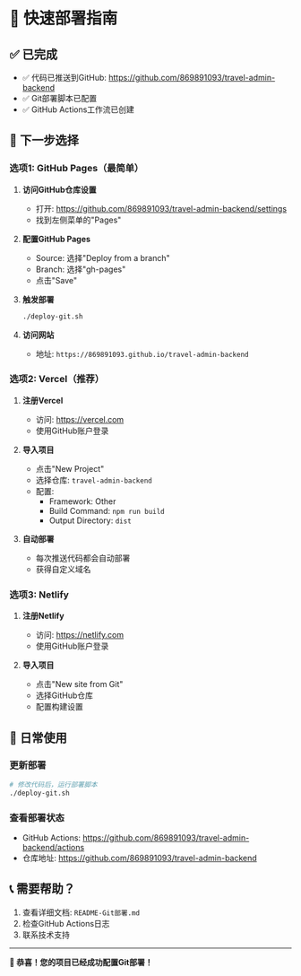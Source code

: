# 🚀 快速部署指南

## ✅ 已完成

- ✅ 代码已推送到GitHub: https://github.com/869891093/travel-admin-backend
- ✅ Git部署脚本已配置
- ✅ GitHub Actions工作流已创建

## 🎯 下一步选择

### 选项1: GitHub Pages（最简单）

1. **访问GitHub仓库设置**
   - 打开: https://github.com/869891093/travel-admin-backend/settings
   - 找到左侧菜单的"Pages"

2. **配置GitHub Pages**
   - Source: 选择"Deploy from a branch"
   - Branch: 选择"gh-pages"
   - 点击"Save"

3. **触发部署**
   ```bash
   ./deploy-git.sh
   ```

4. **访问网站**
   - 地址: `https://869891093.github.io/travel-admin-backend`

### 选项2: Vercel（推荐）

1. **注册Vercel**
   - 访问: https://vercel.com
   - 使用GitHub账户登录

2. **导入项目**
   - 点击"New Project"
   - 选择仓库: `travel-admin-backend`
   - 配置:
     - Framework: Other
     - Build Command: `npm run build`
     - Output Directory: `dist`

3. **自动部署**
   - 每次推送代码都会自动部署
   - 获得自定义域名

### 选项3: Netlify

1. **注册Netlify**
   - 访问: https://netlify.com
   - 使用GitHub账户登录

2. **导入项目**
   - 点击"New site from Git"
   - 选择GitHub仓库
   - 配置构建设置

## 🔧 日常使用

### 更新部署
```bash
# 修改代码后，运行部署脚本
./deploy-git.sh
```

### 查看部署状态
- GitHub Actions: https://github.com/869891093/travel-admin-backend/actions
- 仓库地址: https://github.com/869891093/travel-admin-backend

## 📞 需要帮助？

1. 查看详细文档: `README-Git部署.md`
2. 检查GitHub Actions日志
3. 联系技术支持

---

**🎉 恭喜！您的项目已经成功配置Git部署！** 